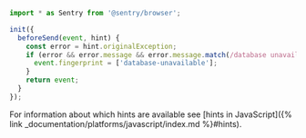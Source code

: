 ```javascript
import * as Sentry from '@sentry/browser';

init({
  beforeSend(event, hint) {
    const error = hint.originalException;
    if (error && error.message && error.message.match(/database unavailable/i)) {
      event.fingerprint = ['database-unavailable'];
    }
    return event;
  }
});
```

For information about which hints are available see [hints in JavaScript]({% link _documentation/platforms/javascript/index.md %}#hints).
